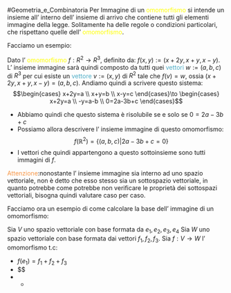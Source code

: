#Geometria_e_Combinatoria 
Per Immagine di un <font color="#ffff00">omomorfismo</font> si intende un insieme all’ interno dell’ insieme di arrivo che contiene tutti gli elementi immagine della legge. Solitamente ha delle regole o condizioni particolari, che rispettano quelle dell’ <font color="#ffff00">omomorfismo</font>.

Facciamo un esempio:

Dato l’ <font color="#ffff00">omomorfismo</font> $f:R^2\to R^3$, definito da: $f(x,y):=(x+2y,x+y,x-y)$.
L’ insieme immagine sarà quindi composto da tutti quei <font color="#4bacc6">vettori</font> $w:=(a,b,c)$ di $R^3$ per cui esiste un <font color="#4bacc6">vettore</font> $v:=(x,y)$ di $R^2$ tale che $f(v)=w$, ossia $(x+2y,x+y,x-y)=(a,b,c)$. Andiamo quindi a scrivere questo sistema:
$$\begin{cases}
x+2y=a \\
x+y=b \\
x-y=c
\end{cases}\to \begin{cases}
x+2y=a \\
-y=a-b \\
0=2a-3b+c
\end{cases}$$
- Abbiamo quindi che questo sistema è risolubile se e solo se $0=2a-3b+c$
- Possiamo allora descrivere l’ insieme immagine di questo omomorfismo:
$$f(\mathbb{R}^{2})=\{(a,b,c)|2a-3b+c=0\}$$
- I vettori che quindi appartengono a questo sottoinsieme sono tutti immagini di $f$.

<font color="#f79646">Attenzione</font>:nonostante l’ insieme immagine sia interno ad uno spazio vettoriale, non è detto che esso stesso sia un sottospazio vettoriale, in quanto potrebbe come potrebbe non verificare le proprietà dei sottospazi vettoriali, bisogna quindi valutare caso per caso.

Facciamo ora un esempio di come calcolare la base dell’ immagine di un omomorfismo:


Sia $V$ uno spazio vettoriale con base formata da $e_{1},e_{2},e_{3},e_{4}$
Sia $W$ uno spazio vettoriale con base formata dai vettori $f_{1},f_{2},f_{3}$.
Sia $f:V\to W$ l’ omomorfismo t.c:
- $f(e_{1})=f_{1}+f_{2}+f_{3}$
- $$
- - 